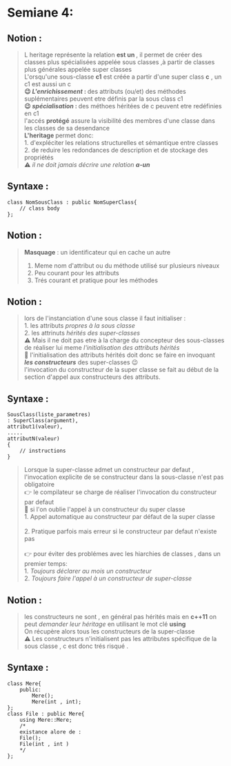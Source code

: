 <h1 id="seamine-4">Semiane 4:</h1>
<h2 id="notion">Notion :</h2>
<blockquote>
<p>L heritage représente la relation <strong> est un </strong> , il permet de créer
des classes plus spécialisées appelée <storng> sous classes </strong> ,à partir
de  classes plus générales appelée <strog> super classes </strong><br>
L'orsqu'une sous-classe  <strong>c1</strong> est créée a partir d'une super
class <strong>c</strong> , un c1 est aussi un c<br>
<strong> 😉 <em>L'enrichissement</em> : </strong> des attributs (ou/et) des méthodes
suplémentaires peuvent etre définis par la sous class c1<br>
<strong> 😉 <em>spécialisation</em>  : </strong>  des méthoes héritées de c peuvent
etre redéfinies en c1<br>
l'accés <strong>protégé</strong> assure la visibilité des membres d'une classe dans les classes
de sa desendance <br>
<strong>L'heritage </strong> permet donc: <br>
1. d'expléciter les relations structurelles et sémantique entre classes<br>
2. de reduire les redondances de description et de stockage des propriétés<br>
⚠️ <em>il ne doit jamais décrire une relation <strong>a-un </strong></em> <br></p>
</blockquote>
<h2 id="syntaxe">Syntaxe :</h2>
<pre><code class="language-cpp">class NomSousClass : public NomSuperClass{
    // class body
};
</code></pre>
<h2 id="notion-1">Notion :</h2>
<blockquote>
<p><strong>Masquage</strong> : un identificateur qui en cache un autre<br></p>
<ol>
<li>Meme nom d'attribut ou du méthode utilisé sur plusieurs niveaux<br></li>
<li>Peu courant pour les attributs</li>
<li>Trés courant et pratique pour les méthodes <br></li>
</ol>
</blockquote>
<h2 id="notion-2">Notion :</h2>
<blockquote>
<p>lors de l'instanciation d'une sous classe il faut initialiser :<br>
1. les attributs <em>propres à la sous classe</em><br>
2. les attrinuts <em>hérités des super-classes</em> <br>
⚠️ Mais  il ne doit pas etre à la charge du concepteur des sous-classes
de réaliser lui meme <em>l'initialisation des attributs hérités</em> <br>
🙌  l'initialisation des attributs hérités doit donc se faire en
invoquant <strong><em>les constructeurs</em></strong> des super-classes 😉<br>
l'invocation du constructeur de la super classe se fait au début de la section
d'appel aux constructeurs des attributs.<br></p>
</blockquote>
<h2 id="syntaxe-1">Syntaxe :</h2>
<pre><code class="language-cpp">SousClass(liste_parametres)
: SuperClass(argument),
attribut1(valeur),
.....
attributN(valeur)
{
    // instructions 
}
</code></pre>
<blockquote>
<p>Lorsque la super-classe admet un constructeur par defaut , l'invocation explicite
de se constructeur dans la sous-classe n'est pas obligatoire<br>
👉 le compilateur se charge de réaliser l'invocation du constructeur
par defaut<br>
💁 si l'on oublie l'appel à un constructeur du super classe<br>
1. Appel automatique au constructeur par défaut de la super classe<br><br />
2. Pratique parfois mais erreur si le constructeur par defaut n'existe pas <br><br>
👉 pour éviter des problémes avec les hiarchies de classes , dans un
premier temps:<br>
1. <em>Toujours déclarer au mois un constructeur</em> <br>
2. <em>Toujours faire l'appel à un constructeur de super-classe</em><br></p>
</blockquote>
<h2 id="notion-3">Notion :</h2>
<blockquote>
<p>les constructeurs ne sont , en général pas  hérités mais en <strong>c++11</strong>
on peut <em>demander leur héritage</em>  en utilisant le mot clé <strong>using</strong>
<br> On récupère alors tous les constructeurs de la super-classe<br>
⚠️ Les constructeurs n'initialisent pas les attributes spécifique de la sous
classe , c est donc trés risqué  .<br></p>
</blockquote>
<h2 id="syntaxe-2">Syntaxe :</h2>
<pre><code class="language-cpp">class Mere{
    public:
        Mere();
        Mere(int , int);
};
class File : public Mere{
    using Mere::Mere;
    /*
    existance alore de :
    File();
    File(int , int )
    */
};
</code></pre>
